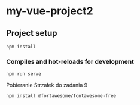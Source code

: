 # my-vue-project2

## Project setup
```
npm install
```

### Compiles and hot-reloads for development
```
npm run serve
```

Pobieranie Strzałek do zadania 9
```
npm install @fortawesome/fontawesome-free
```


